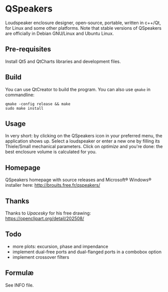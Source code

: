 # QSpeakers
Loudspeaker enclosure designer, open-source, portable, written in c++/Qt, for Linux and some other platforms.
Note that stable versions of QSpeakers are officially in Debian GNU/Linux and Ubuntu Linux.

## Pre-requisites
Install Qt5 and QtCharts libraries and development files.

## Build
You can use QtCreator to build the program. You can also use `qmake` in commandline:
```
qmake -config release && make
sudo make install
```

## Usage
In very short: by clicking on the QSpeakers icon in your preferred menu, the application shows up. Select a loudspeaker or enter a new one by filling its Thiele/Small mechanical parameters. Click on *optimize* and you're done: the best enclosure volume is calculated for you.

## Homepage
QSpeakers homepage with source releases and Microsoft® Windows® installer here:
http://brouits.free.fr/qspeakers/

## Thanks
Thanks to *Upacesky* for his free drawing: https://openclipart.org/detail/202508/

## Todo
- more plots: excursion, phase and impendance
- implement dual-free ports and dual-flanged ports in a combobox option
- implement crossover filters

## Formulæ
See INFO file.
